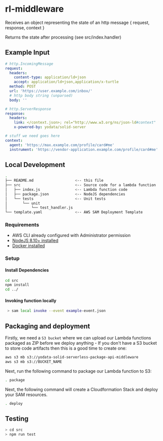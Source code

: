 # rl-middleware

Receives an object representing the state of an http message { request, response, context }

Returns the state after processing (see src/index.handler)

## Example Input

```yaml
# http.IncomingMessage
request:
  headers:
    content-type: application/ld+json
    accept: application/ld+json,application/x-turtle
  method: POST
  url: 'https://user.example.com/inbox/'
  # http body string (unparsed)
  body: ''

# http.ServerResponse
response:
  headers:
    link: </context.json>; rel="http://www.w3.org/ns/json-ld#context"
    x-powered-by: yodata/solid-server

# stuff we need goes here
context:
  agent: 'https://max.example.com/profile/card#me'
  instrument: 'https://vendor-application.example.com/profile/card#me'
```

## Local Development

```bash
.
├── README.md                   <-- this file
├── src                         <-- Source code for a lambda function
│   ├── index.js                <-- Lambda function code
│   ├── package.json            <-- NodeJS dependencies
│   └── tests                   <-- Unit tests
│       └── unit
│           └── test_handler.js
└── template.yaml               <-- AWS SAM Deployment Template
```

### Requirements

* AWS CLI already configured with Administrator permission
* [NodeJS 8.10+ installed](https://nodejs.org/en/download/)
* [Docker installed](https://www.docker.com/community-edition)

### Setup

#### Install Dependencies

```bash
cd src
npm install
cd ../
```

#### Invoking function locally

```bash
 > sam local invoke --event example-event.json
```

## Packaging and deployment

Firstly, we need a `S3 bucket` where we can upload our Lambda functions packaged as ZIP before we deploy anything - If you don't have a S3 bucket to store code artifacts then this is a good time to create one:

```bash
aws s3 mb s3://yodata-solid-serverless-package-api-middleware
aws s3 mb s3://BUCKET_NAME
```

Next, run the following command to package our Lambda function to S3:

```bash
. package
```

Next, the following command will create a Cloudformation Stack and deploy your SAM resources.

```bash
. deploy
```

## Testing

```bash
> cd src
> npm run test
```